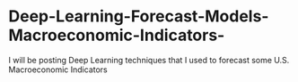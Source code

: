 # Deep-Learning-Forecast-Models-Macroeconomic-Indicators-
I will be posting Deep Learning techniques that I used to forecast some U.S. Macroeconomic Indicators
